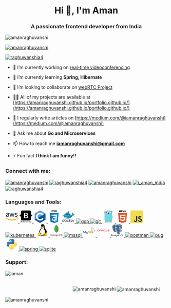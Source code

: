 <h1 align="center">Hi 👋, I'm Aman</h1>
<h3 align="center">A passionate frontend developer from India</h3>

<p align="left"> <img src="https://komarev.com/ghpvc/?username=amanraghuvanshi&label=Profile%20views&color=0e75b6&style=flat" alt="amanraghuvanshi" /> </p>

<p align="left"> <a href="https://github.com/ryo-ma/github-profile-trophy"><img src="https://github-profile-trophy.vercel.app/?username=amanraghuvanshi" alt="amanraghuvanshi" /></a> </p>

<p align="left"> <a href="https://twitter.com/raghuwanshia4" target="blank"><img src="https://img.shields.io/twitter/follow/raghuwanshia4?logo=twitter&style=for-the-badge" alt="raghuwanshia4" /></a> </p>

- 🔭 I’m currently working on [real-time videoconferencing](https://github.com/amanraghuvanshi/Streaming-and-Video-Conference)

- 🌱 I’m currently learning **Spring, Hibernate**

- 👯 I’m looking to collaborate on [webRTC Project](https://github.com/amanraghuvanshi/Streaming-and-Video-Conference)

- 👨‍💻 All of my projects are available at [https://amanraghuvanshi.github.io/portfolio.github.io/](https://amanraghuvanshi.github.io/portfolio.github.io/)

- 📝 I regularly write articles on [https://medium.com/@iamanraghuvanshi](https://medium.com/@iamanraghuvanshi)

- 💬 Ask me about **Go and Microservices**

- 📫 How to reach me **iamanraghuvanshi@gmail.com**

- ⚡ Fun fact **I think I am funny!!**

<h3 align="left">Connect with me:</h3>
<p align="left">
<a href="https://dev.to/amanraghuvanshi" target="blank"><img align="center" src="https://raw.githubusercontent.com/rahuldkjain/github-profile-readme-generator/master/src/images/icons/Social/devto.svg" alt="amanraghuvanshi" height="30" width="40" /></a>
<a href="https://twitter.com/raghuwanshia4" target="blank"><img align="center" src="https://raw.githubusercontent.com/rahuldkjain/github-profile-readme-generator/master/src/images/icons/Social/twitter.svg" alt="raghuwanshia4" height="30" width="40" /></a>
<a href="https://linkedin.com/in/amanraghuvanshi" target="blank"><img align="center" src="https://raw.githubusercontent.com/rahuldkjain/github-profile-readme-generator/master/src/images/icons/Social/linked-in-alt.svg" alt="amanraghuvanshi" height="30" width="40" /></a>
<a href="https://www.codechef.com/users/i_aman_india" target="blank"><img align="center" src="https://cdn.jsdelivr.net/npm/simple-icons@3.1.0/icons/codechef.svg" alt="i_aman_india" height="30" width="40" /></a>
<a href="https://www.hackerrank.com/raghuwanshia4" target="blank"><img align="center" src="https://raw.githubusercontent.com/rahuldkjain/github-profile-readme-generator/master/src/images/icons/Social/hackerrank.svg" alt="raghuwanshia4" height="30" width="40" /></a>
</p>

<h3 align="left">Languages and Tools:</h3>
<p align="left"> <a href="https://aws.amazon.com" target="_blank" rel="noreferrer"> <img src="https://raw.githubusercontent.com/devicons/devicon/master/icons/amazonwebservices/amazonwebservices-original-wordmark.svg" alt="aws" width="40" height="40"/> </a> <a href="https://getbootstrap.com" target="_blank" rel="noreferrer"> <img src="https://raw.githubusercontent.com/devicons/devicon/master/icons/bootstrap/bootstrap-plain-wordmark.svg" alt="bootstrap" width="40" height="40"/> </a> <a href="https://www.cprogramming.com/" target="_blank" rel="noreferrer"> <img src="https://raw.githubusercontent.com/devicons/devicon/master/icons/c/c-original.svg" alt="c" width="40" height="40"/> </a> <a href="https://www.w3schools.com/css/" target="_blank" rel="noreferrer"> <img src="https://raw.githubusercontent.com/devicons/devicon/master/icons/css3/css3-original-wordmark.svg" alt="css3" width="40" height="40"/> </a> <a href="https://www.docker.com/" target="_blank" rel="noreferrer"> <img src="https://raw.githubusercontent.com/devicons/devicon/master/icons/docker/docker-original-wordmark.svg" alt="docker" width="40" height="40"/> </a> <a href="https://cloud.google.com" target="_blank" rel="noreferrer"> <img src="https://www.vectorlogo.zone/logos/google_cloud/google_cloud-icon.svg" alt="gcp" width="40" height="40"/> </a> <a href="https://git-scm.com/" target="_blank" rel="noreferrer"> <img src="https://www.vectorlogo.zone/logos/git-scm/git-scm-icon.svg" alt="git" width="40" height="40"/> </a> <a href="https://golang.org" target="_blank" rel="noreferrer"> <img src="https://raw.githubusercontent.com/devicons/devicon/master/icons/go/go-original.svg" alt="go" width="40" height="40"/> </a> <a href="https://www.w3.org/html/" target="_blank" rel="noreferrer"> <img src="https://raw.githubusercontent.com/devicons/devicon/master/icons/html5/html5-original-wordmark.svg" alt="html5" width="40" height="40"/> </a> <a href="https://developer.mozilla.org/en-US/docs/Web/JavaScript" target="_blank" rel="noreferrer"> <img src="https://raw.githubusercontent.com/devicons/devicon/master/icons/javascript/javascript-original.svg" alt="javascript" width="40" height="40"/> </a> <a href="https://kubernetes.io" target="_blank" rel="noreferrer"> <img src="https://www.vectorlogo.zone/logos/kubernetes/kubernetes-icon.svg" alt="kubernetes" width="40" height="40"/> </a> <a href="https://www.linux.org/" target="_blank" rel="noreferrer"> <img src="https://raw.githubusercontent.com/devicons/devicon/master/icons/linux/linux-original.svg" alt="linux" width="40" height="40"/> </a> <a href="https://www.mongodb.com/" target="_blank" rel="noreferrer"> <img src="https://raw.githubusercontent.com/devicons/devicon/master/icons/mongodb/mongodb-original-wordmark.svg" alt="mongodb" width="40" height="40"/> </a> <a href="https://www.microsoft.com/en-us/sql-server" target="_blank" rel="noreferrer"> <img src="https://www.svgrepo.com/show/303229/microsoft-sql-server-logo.svg" alt="mssql" width="40" height="40"/> </a> <a href="https://www.mysql.com/" target="_blank" rel="noreferrer"> <img src="https://raw.githubusercontent.com/devicons/devicon/master/icons/mysql/mysql-original-wordmark.svg" alt="mysql" width="40" height="40"/> </a> <a href="https://www.oracle.com/" target="_blank" rel="noreferrer"> <img src="https://raw.githubusercontent.com/devicons/devicon/master/icons/oracle/oracle-original.svg" alt="oracle" width="40" height="40"/> </a> <a href="https://www.postgresql.org" target="_blank" rel="noreferrer"> <img src="https://raw.githubusercontent.com/devicons/devicon/master/icons/postgresql/postgresql-original-wordmark.svg" alt="postgresql" width="40" height="40"/> </a> <a href="https://postman.com" target="_blank" rel="noreferrer"> <img src="https://www.vectorlogo.zone/logos/getpostman/getpostman-icon.svg" alt="postman" width="40" height="40"/> </a> <a href="https://pugjs.org" target="_blank" rel="noreferrer"> <img src="https://cdn.worldvectorlogo.com/logos/pug.svg" alt="pug" width="40" height="40"/> </a> <a href="https://www.python.org" target="_blank" rel="noreferrer"> <img src="https://raw.githubusercontent.com/devicons/devicon/master/icons/python/python-original.svg" alt="python" width="40" height="40"/> </a> <a href="https://spring.io/" target="_blank" rel="noreferrer"> <img src="https://www.vectorlogo.zone/logos/springio/springio-icon.svg" alt="spring" width="40" height="40"/> </a> <a href="https://www.sqlite.org/" target="_blank" rel="noreferrer"> <img src="https://www.vectorlogo.zone/logos/sqlite/sqlite-icon.svg" alt="sqlite" width="40" height="40"/> </a> </p>

<h3 align="left">Support:</h3>
<p><a href="https://www.buymeacoffee.com/iaman"> <img align="left" src="https://cdn.buymeacoffee.com/buttons/v2/default-yellow.png" height="50" width="210" alt="iaman" /></a></p><br><br>

<p><img align="left" src="https://github-readme-stats.vercel.app/api/top-langs?username=amanraghuvanshi&show_icons=true&locale=en&layout=compact" alt="amanraghuvanshi" /></p>

<p>&nbsp;<img align="center" src="https://github-readme-stats.vercel.app/api?username=amanraghuvanshi&show_icons=true&locale=en" alt="amanraghuvanshi" /></p>

<p><img align="center" src="https://github-readme-streak-stats.herokuapp.com/?user=amanraghuvanshi&" alt="amanraghuvanshi" /></p>
